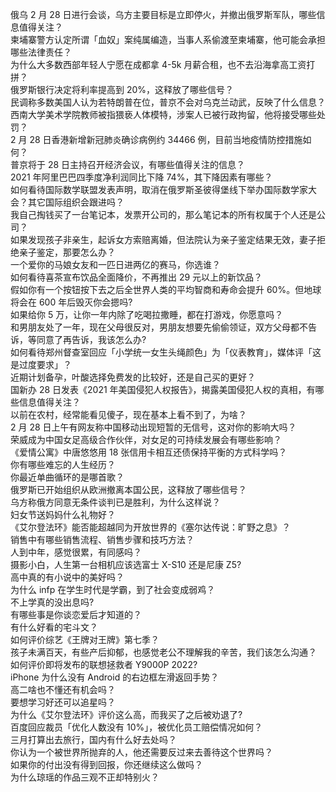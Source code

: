 俄乌 2 月 28 日进行会谈，乌方主要目标是立即停火，并撤出俄罗斯军队，哪些信息值得关注？  
柬埔寨警方认定所谓「血奴」案纯属编造，当事人系偷渡至柬埔寨，他可能会承担哪些法律责任？  
为什么大多数西部年轻人宁愿在成都拿 4-5k 月薪合租，也不去沿海拿高工资打拼？  
俄罗斯银行决定将利率提高到 20%，这释放了哪些信号？  
民调称多数美国人认为若特朗普在位，普京不会对乌克兰动武，反映了什么信息？  
西南大学美术学院教师被指猥亵人体模特，涉案人已被行政拘留，他将接受哪些处罚？  
2 月 28 日香港新增新冠肺炎确诊病例约 34466 例，目前当地疫情防控措施如何？  
普京将于 28 日主持召开经济会议，有哪些值得关注的信息？  
2021 年阿里巴巴四季度净利润同比下降 74%，其下降因素有哪些？  
如何看待国际数学联盟发表声明，取消在俄罗斯圣彼得堡线下举办国际数学家大会？其它国际组织会跟进吗？  
我自己掏钱买了一台笔记本，发票开公司的，那么笔记本的所有权属于个人还是公司？  
如果发现孩子非亲生，起诉女方索赔离婚，但法院认为亲子鉴定结果无效，妻子拒绝亲子鉴定，那要怎么办？  
一个爱你的马娘女友和一匹日进两亿的赛马，你选谁？  
如何看待喜茶宣布饮品全面降价，不再推出 29 元以上的新饮品？  
假如你有一个按钮按下去之后全世界人类的平均智商和寿命会提升 60%。但地球将会在 600 年后毁灭你会摁吗?  
如果给你 5 万，让你一年内除了吃喝拉撒睡，都在打游戏，你愿意吗？  
和男朋友处了一年，现在父母很反对，男朋友想要先偷偷领证，双方父母都不告诉，等同意了再告诉，我该怎么办?  
如何看待郑州督查室回应「小学统一女生头绳颜色」为「仪表教育」，媒体评「这是过度要求」？  
近期计划备孕，叶酸选择免费发的比较好，还是自己买的更好？  
国新办 28 日发表《2021 年美国侵犯人权报告》，揭露美国侵犯人权的真相，有哪些信息值得关注？  
以前在农村，经常能看见傻子，现在基本上看不到了，为啥？  
2 月 28 日上午有网友称中国移动出现短暂的无信号，这对你的影响大吗？  
荣威成为中国女足高级合作伙伴，对女足的可持续发展会有哪些影响？  
《爱情公寓》中唐悠悠用 18 张信用卡相互还债保持平衡的方式科学吗？  
你有哪些难忘的人生经历？  
你最近单曲循环的是哪首歌？  
俄罗斯已开始组织从欧洲撤离本国公民，这释放了哪些信号？  
乌方称俄方同意无条件谈判已是胜利，为什么这样说？  
妇女节送妈妈什么礼物好？  
《艾尔登法环》能否能超越同为开放世界的《塞尔达传说：旷野之息》？  
销售中有哪些销售流程、销售步骤和技巧方法？  
人到中年，感觉很累，有同感吗？  
摄影小白，人生第一台相机应该选富士 X-S10 还是尼康 Z5?  
高中真的有小说中的美好吗？  
为什么 infp 在学生时代是学霸，到了社会变成弱鸡？  
不上学真的没出息吗?  
有哪些事是你谈恋爱后才知道的？  
有什么好看的宅斗文？  
如何评价综艺《王牌对王牌》第七季？  
孩子未满百天，有些产后抑郁，也感觉老公不理解我的辛苦，我们该怎么沟通？  
如何评价即将发布的联想拯救者 Y9000P 2022?  
iPhone 为什么没有 Android 的右边框左滑返回手势？  
高二啥也不懂还有机会吗？  
要想学习好还可以追星吗？  
为什么《艾尔登法环》评价这么高，而我买了之后被劝退了?  
百度回应裁员「优化人数没有 10%」，被优化员工赔偿情况如何？  
三月打算出去旅行，国内有什么好去处吗？  
你认为一个被世界所抛弃的人，他还需要反过来去善待这个世界吗？  
如果你的付出没有得到回报，你还继续这么做吗？  
为什么琼瑶的作品三观不正却特别火？  
